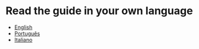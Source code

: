 # Read the guide in your own language

* [English](en/)
* [Português](pt/)
* [Italiano](pt/)



















